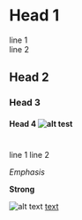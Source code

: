 # Head 1

line 1  
  line 2

## Head 2

### Head 3

#### Head 4 ![alt test](./image.png)



#




line 1 
line 2

*Emphasis*

**Strong**

![alt text](./image.png    "image title")
[text](./link.png	"title")
